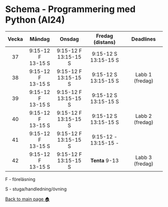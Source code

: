 # Schema - Programmering med Python (AI24)

| Vecka |     Måndag      |          Onsdag          |          Fredag (distans)          |    Deadlines   |
| :---: | :----------------------: | :----------------------: | :-----------------------: | :-------------: |
|  37   | 9:15-12 F <br>13-15 S | 9:15-12 F <br>13:15-15 S | 9:15-12 S <br>13:15-15 S  |                 |
|  38   | 9:15-12 F <br>13-15 S | 9:15-12 F <br>13:15-15 S | 9:15-12 S <br>13:15-15 S  | Labb 1 (fredag) |
|  39   | 9:15-12 F <br>13-15 S | 9:15-12 F <br>13:15-15 S | 9:15-12 S <br>13:15-15 S  |                 |
|  40   | 9:15-12 F <br>13-15 S | 9:15-12 F <br>13:15-15 S | 9:15-12 S <br>13:15-15 S  | Labb 2 (fredag) |
|  41   | 9:15-12 F <br>13-15 S | 9:15-12 F <br>13:15-15 S | 9:15-12 - <br>13:15-15 -   |                 |
|  42   | 9:15-12 F <br>13-15 S | 9:15-12 F <br>13:15-15 S |     **Tenta** 9-13        | Labb 3 (fredag) |

F - föreläsning

S - stuga/handledning/övning

[Back to main page :house:](https://github.com/pr0fez/AI25-Programmering)
